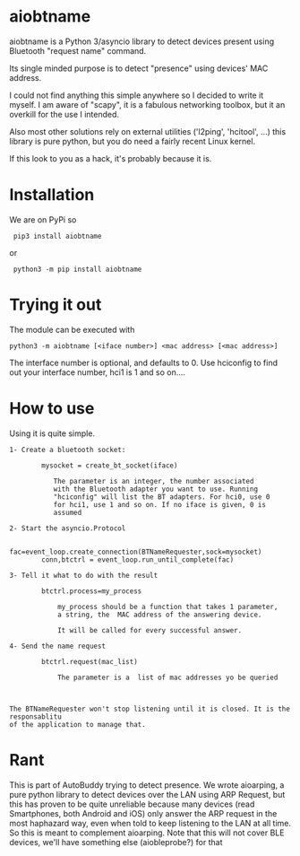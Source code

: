 # aiobtname

aiobtname is a Python 3/asyncio library to detect devices present using Bluetooth 
"request name" command.

Its single minded purpose is to detect "presence" using devices' MAC address. 

I could not find anything this simple anywhere so I decided to write it myself. I am aware 
of "scapy", it is a fabulous networking toolbox, but it an overkill for the use I intended.

Also most other solutions rely on external utilities ('l2ping', 'hcitool', ...) this library
is pure python, but you do need a fairly recent Linux kernel.

If this look to you as a hack, it's probably because it is.

# Installation

We are on PyPi so

     pip3 install aiobtname

or

     python3 -m pip install aiobtname
     
# Trying it out

The module can be executed with

    python3 -m aiobtname [<iface number>] <mac address> [<mac address>]

The interface number is optional, and defaults to 0. Use hciconfig to find out your
interface number, hci1 is 1 and so on....
    
# How to use

Using it is quite simple.

    1- Create a bluetooth socket:
    
            mysocket = create_bt_socket(iface)
            
               The parameter is an integer, the number associated
               with the Bluetooth adapter you want to use. Running
               "hciconfig" will list the BT adapters. For hci0, use 0 
               for hci1, use 1 and so on. If no iface is given, 0 is
               assumed
               
    2- Start the asyncio.Protocol
    
            fac=event_loop.create_connection(BTNameRequester,sock=mysocket)
            conn,btctrl = event_loop.run_until_complete(fac)
 
    3- Tell it what to do with the result
    
            btctrl.process=my_process
            
                my_process should be a function that takes 1 parameter,
                a string, the  MAC address of the answering device.
                  
                It will be called for every successful answer.
                   
    4- Send the name request
        
            btctrl.request(mac_list)
            
                The parameter is a  list of mac addresses yo be queried
                            

                
    The BTNameRequester won't stop listening until it is closed. It is the responsablitu
    of the application to manage that.
    
# Rant

This is part of AutoBuddy trying to detect presence. We wrote aioarping, a pure python library
to detect devices over the LAN using ARP Request, but this has proven to be quite unreliable
because many devices (read Smartphones, both Android and iOS) only answer the ARP request in 
the most haphazard way, even when told to keep listening to the LAN at all time. So this is meant to
complement aioarping. Note that this will not cover BLE devices, we'll have something else (aiobleprobe?) 
for that